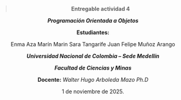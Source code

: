<div align="center" >

>**Entregable actividad 4**

***Programación Orientada a Objetos*** 

**Estudiantes:**

 Enma Aza Marín Marin 
 Sara Tangarife
 Juan Felipe Muñoz Arango



***Universidad Nacional de Colombia – Sede Medellín***

***Facultad de Ciencias y Minas***

**Docente:** *Walter Hugo Arboleda Mazo Ph.D*

1 de noviembre de 2025.</div>